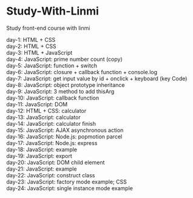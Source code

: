 # Study-With-Linmi
Study front-end course with linmi  

day-1: HTML + CSS  
day-2: HTML + CSS  
day-3: HTML + JavaScript  
day-4: JavaScript: prime number count (copy)  
day-5: JavaScript: function + switch  
day-6: JavaScript: closure + callback function + console.log  
day-7: JavaScript: get input value by id + onclick + keyboard (key Code)  
day-8: JavaScript: object prototype inheritance  
day-9: JavaScript: 3 method to add thisArg  
day-10: JavaScript: callback function   
day-11: JavaScript: DOM  
day-12: HTML + CSS: calculator  
day-13: JavaScript: calculator  
day-14: JavaScript: calculator finish  
day-15: JavaScript: AJAX asynchronous action   
day-16: JavaScript: Node.js: popmotion parcel   
day-17: JavaScript: Node.js: express  
day-18: JavaScript: example  
day-19: JavaScript: export   
day-20: JavaScript: DOM child element  
day-21: JavaScript: example  
day-22: JavaScript: construct class    
day-23: JavaScript: factory mode example; CSS   
day-24: JavaScript: single instance mode example   